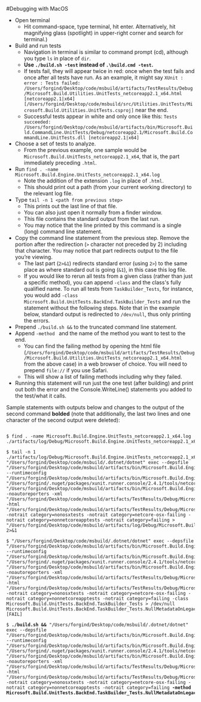 #Debugging with MacOS
* Open terminal 
  * Hit command-space, type terminal, hit enter. Alternatively, hit magnifying glass (spotlight) in upper-right corner and search for terminal.)
* Build and run tests
  * Navigation in terminal is similar to command prompt (cd), although you type `ls` in place of `dir`.
  * **Use `./build.sh -test` instead of `.\build.cmd -test`.**
  * If tests fail, they will appear twice in red: once when the test fails and once after all tests have run. As an example, it might say `XUnit : error : Tests failed: /Users/forgind/Desktop/code/msbuild/artifacts/TestResults/Debug/Microsoft.Build.Utilities.UnitTests_netcoreapp2.1_x64.html [netcoreapp2.1|x64] [/Users/forgind/Desktop/code/msbuild/src/Utilities.UnitTests/Microsoft.Build.Utilities.UnitTests.csproj]` near the end.
  * Successful tests appear in white and only once like this: `Tests succeeded: /Users/forgind/Desktop/code/msbuild/artifacts/bin/Microsoft.Build.CommandLine.UnitTests/Debug/netcoreapp2.1/Microsoft.Build.CommandLine.UnitTests.dll [netcoreapp2.1|x64]`
* Choose a set of tests to analyze.
  * From the previous example, one sample would be `Microsoft.Build.UnitTests_netcoreapp2.1_x64`, that is, the part immediately preceding `.html`.
* Run `find . -name Microsoft.Build.Engine.UnitTests_netcoreapp2.1_x64.log`
  * Note the addition of the extension `.log` in place of `.html`.
  * This should print out a path (from your current working directory) to the relevant log file.
* Type `tail -n 1 <path from previous step>`
  * This prints out the last line of that file.
  * You can also just open it normally from a finder window.
  * This file contains the standard output from the last run.
  * You may notice that the line printed by this command is a single (long) command line statement.
* Copy the command line statement from the previous step. Remove the portion after the redirection (`>` character not preceded by 2) including that character. You may notice that part redirects output to the file you’re viewing.
  * The last part (`2>&1`) redirects standard error (using `2>`) to the same place as where standard out is going (`&1`), in this case this log file.
  * If you would like to rerun all tests from a given class (rather than just a specific method), you can append `-class` and the class's fully qualified name. To run all tests from `TaskBuilder_Tests`, for instance, you would add `-class Microsoft.Build.UnitTests.BackEnd.TaskBuilder_Tests` and run the statement without the following steps. Note that in the example below, standard output is redirected to `/dev/null`, thus only printing the errors.
* Prepend `./build.sh &&` to the truncated command line statement.
* Append `-method ` and the name of the method you want to test to the end.
  * You can find the failing method by opening the html file  (`/Users/forgind/Desktop/code/msbuild/artifacts/TestResults/Debug/Microsoft.Build.Utilities.UnitTests_netcoreapp2.1_x64.html` from the above case) in a web browser of choice. You will need to prepend `file://` if you use Safari.
  * This will show a list of failing methods including why they failed.
*	Running this statement will run just the one test (after building) and print out both the error and the Console.WriteLine() statements you added to the test/what it calls.


Sample statements with outputs below and changes to the output of the second command **bolded** (note that additionally, the last two lines and one character of the second output were deleted):

<pre><code>
$ find . -name Microsoft.Build.Engine.UnitTests_netcoreapp2.1_x64.log
./artifacts/log/Debug/Microsoft.Build.Engine.UnitTests_netcoreapp2.1_x64.log

$ tail -n 1 ./artifacts/log/Debug/Microsoft.Build.Engine.UnitTests_netcoreapp2.1_x64.log
"/Users/forgind/Desktop/code/msbuild/.dotnet/dotnet" exec --depsfile "/Users/forgind/Desktop/code/msbuild/artifacts/bin/Microsoft.Build.Engine.UnitTests/Debug/netcoreapp2.1/Microsoft.Build.Engine.UnitTests.deps.json" --runtimeconfig "/Users/forgind/Desktop/code/msbuild/artifacts/bin/Microsoft.Build.Engine.UnitTests/Debug/netcoreapp2.1/Microsoft.Build.Engine.UnitTests.runtimeconfig.json"  "/Users/forgind/.nuget/packages/xunit.runner.console/2.4.1/tools/netcoreapp2.0/xunit.console.dll" "/Users/forgind/Desktop/code/msbuild/artifacts/bin/Microsoft.Build.Engine.UnitTests/Debug/netcoreapp2.1/Microsoft.Build.Engine.UnitTests.dll" -noautoreporters -xml "/Users/forgind/Desktop/code/msbuild/artifacts/TestResults/Debug/Microsoft.Build.Engine.UnitTests_netcoreapp2.1_x64.xml" -html "/Users/forgind/Desktop/code/msbuild/artifacts/TestResults/Debug/Microsoft.Build.Engine.UnitTests_netcoreapp2.1_x64.html" -notrait category=nonosxtests -notrait category=netcore-osx-failing -notrait category=nonnetcoreapptests -notrait category=failing > "/Users/forgind/Desktop/code/msbuild/artifacts/log/Debug/Microsoft.Build.Engine.UnitTests_netcoreapp2.1_x64.log" 2>&1

$ "/Users/forgind/Desktop/code/msbuild/.dotnet/dotnet" exec --depsfile "/Users/forgind/Desktop/code/msbuild/artifacts/bin/Microsoft.Build.Engine.UnitTests/Debug/netcoreapp2.1/Microsoft.Build.Engine.UnitTests.deps.json" --runtimeconfig "/Users/forgind/Desktop/code/msbuild/artifacts/bin/Microsoft.Build.Engine.UnitTests/Debug/netcoreapp2.1/Microsoft.Build.Engine.UnitTests.runtimeconfig.json"  "/Users/forgind/.nuget/packages/xunit.runner.console/2.4.1/tools/netcoreapp2.0/xunit.console.dll" "/Users/forgind/Desktop/code/msbuild/artifacts/bin/Microsoft.Build.Engine.UnitTests/Debug/netcoreapp2.1/Microsoft.Build.Engine.UnitTests.dll" -noautoreporters -xml "/Users/forgind/Desktop/code/msbuild/artifacts/TestResults/Debug/Microsoft.Build.Engine.UnitTests_netcoreapp2.1_x64.xml" -html "/Users/forgind/Desktop/code/msbuild/artifacts/TestResults/Debug/Microsoft.Build.Engine.UnitTests_netcoreapp2.1_x64.html" -notrait category=nonosxtests -notrait category=netcore-osx-failing -notrait category=nonnetcoreapptests -notrait category=failing -class Microsoft.Build.UnitTests.BackEnd.TaskBuilder_Tests > /dev/null
Microsoft.Build.UnitTests.BackEnd.TaskBuilder_Tests.NullMetadataOnLegacyOutputItems [FAIL]

$ <b>./build.sh &&</b> "/Users/forgind/Desktop/code/msbuild/.dotnet/dotnet" exec --depsfile "/Users/forgind/Desktop/code/msbuild/artifacts/bin/Microsoft.Build.Engine.UnitTests/Debug/netcoreapp2.1/Microsoft.Build.Engine.UnitTests.deps.json" --runtimeconfig "/Users/forgind/Desktop/code/msbuild/artifacts/bin/Microsoft.Build.Engine.UnitTests/Debug/netcoreapp2.1/Microsoft.Build.Engine.UnitTests.runtimeconfig.json"  "/Users/forgind/.nuget/packages/xunit.runner.console/2.4.1/tools/netcoreapp2.0/xunit.console.dll" "/Users/forgind/Desktop/code/msbuild/artifacts/bin/Microsoft.Build.Engine.UnitTests/Debug/netcoreapp2.1/Microsoft.Build.Engine.UnitTests.dll" -noautoreporters -xml "/Users/forgind/Desktop/code/msbuild/artifacts/TestResults/Debug/Microsoft.Build.Engine.UnitTests_netcoreapp2.1_x64.xml" -html "/Users/forgind/Desktop/code/msbuild/artifacts/TestResults/Debug/Microsoft.Build.Engine.UnitTests_netcoreapp2.1_x64.html" -notrait category=nonosxtests -notrait category=netcore-osx-failing -notrait category=nonnetcoreapptests -notrait category=failing <b>-method Microsoft.Build.UnitTests.BackEnd.TaskBuilder_Tests.NullMetadataOnLegacyOutputItems</b>
</code></pre>
